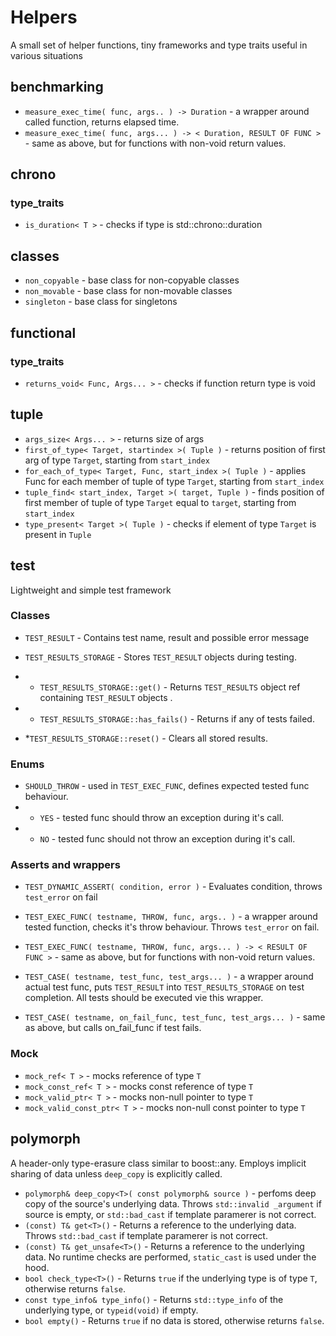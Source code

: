 # Helpers
A small set of helper functions, tiny frameworks and type traits useful in various situations

## benchmarking

* ```measure_exec_time( func, args.. ) -> Duration``` - a wrapper around called function, returns elapsed time.
* ```measure_exec_time( func, args... ) -> < Duration, RESULT OF FUNC >``` - same as above, but for functions with non-void return values.

## chrono

### type_traits
  * ```is_duration< T >``` - checks if type is std::chrono::duration
  
## classes

  * ```non_copyable``` - base class for non-copyable classes
  * ```non_movable``` - base class for non-movable classes
  * ```singleton``` - base class for singletons
  
## functional

### type_traits
  * ```returns_void< Func, Args... >``` - checks if function return type is void

## tuple
  * ```args_size< Args... >``` - returns size of args
  * ```first_of_type< Target, startindex >( Tuple )``` - returns position of first arg of type ```Target```, starting from ```start_index```
  * ```for_each_of_type< Target, Func, start_index >( Tuple )``` - applies Func for each member of tuple of type ```Target```, starting from ```start_index```
  * ```tuple_find< start_index, Target >( target, Tuple )``` - finds position of first member of tuple of type ```Target``` equal to ```target```, starting from ```start_index```
  * ```type_present< Target >( Tuple )``` - checks if element of type ```Target``` is present in ```Tuple```
  

## test
Lightweight and simple test framework

### Classes
* ```TEST_RESULT``` - Contains test name, result and possible error message

* ```TEST_RESULTS_STORAGE``` - Stores ```TEST_RESULT``` objects during testing.
* * ```TEST_RESULTS_STORAGE::get()``` - Returns ```TEST_RESULTS``` object ref containing ```TEST_RESULT``` objects .
* * ```TEST_RESULTS_STORAGE::has_fails()``` - Returns if any of tests failed.
* *```TEST_RESULTS_STORAGE::reset()``` - Clears all stored results.

### Enums
* ```SHOULD_THROW``` - used in ```TEST_EXEC_FUNC```, defines expected tested func behaviour.
* * ```YES``` - tested func should throw an exception during it's call.
* * ```NO``` - tested func should not throw an exception during it's call.

### Asserts and wrappers
* ```TEST_DYNAMIC_ASSERT( condition, error )``` - Evaluates condition, throws ```test_error``` on fail

* ```TEST_EXEC_FUNC( testname, THROW, func, args.. )``` - a wrapper around tested function, checks it's throw behaviour. Throws ```test_error``` on fail.

* ```TEST_EXEC_FUNC( testname, THROW, func, args... ) -> < RESULT OF FUNC >``` - same as above, but for functions with non-void return values.

* ```TEST_CASE( testname, test_func, test_args... )``` - a wrapper around actual test func, puts ```TEST_RESULT``` into ```TEST_RESULTS_STORAGE``` on test completion. All tests should be executed vie this wrapper.
* ```TEST_CASE( testname, on_fail_func, test_func, test_args... )``` - same as above, but calls on_fail_func if test fails.

### Mock
* ```mock_ref< T >``` - mocks reference of type ```T```
* ```mock_const_ref< T >``` - mocks const reference of type ```T```
* ```mock_valid_ptr< T >``` - mocks non-null pointer to type ```T```
* ```mock_valid_const_ptr< T >``` - mocks non-null const pointer to type ```T```

## polymorph
A header-only type-erasure class similar to boost::any. Employs implicit sharing of data unless ```deep_copy``` is explicitly called.

* ```polymorph& deep_copy<T>( const polymorph& source )``` - perfoms deep copy of the source's underlying data. Throws ```std::invalid _argument``` if source is empty, or ```std::bad_cast``` if template paramerer is not correct.
* ```(const) T& get<T>()``` - Returns a reference to the underlying data. Throws ```std::bad_cast``` if template paramerer is not correct.
* ```(const) T& get_unsafe<T>()``` - Returns a reference to the underlying data. No runtime checks are performed, ```static_cast``` is used under the hood.
* ```bool check_type<T>()``` - Returns ```true``` if the underlying type is of type ```T```, otherwise returns ```false```.
* ```const type_info& type_info()``` - Returns ```std::type_info``` of the underlying type, or ```typeid(void)``` if empty.
* ```bool empty()``` - Returns ```true``` if no data is stored, otherwise returns ```false```.
